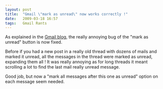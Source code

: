 ```yaml
---
layout: post
title:  "Gmail \"mark as unread\" now works correctly !"
date:   2009-03-18 16:57
tags:   Gmail Rants
---
```

As explained in the [Gmail blog][1], the really annoying bug of the
"mark as unread" button is now fixed.

Before if you had a new post in a really old thread with dozens of mails and
marked it unread, all the messages in the thread were marked as unread,
expanding them all ! It was really annoying as for long threads it meant
scrolling a lot to find the last mail really unread message.

Good job, but now a "mark all messages after this one as unread" option on each
message seem needed.

[1]: http://gmailblog.blogspot.com/2009/03/small-but-helpful-change-to-mark-as.html
